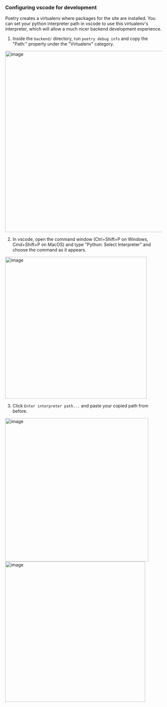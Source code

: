 ### Configuring vscode for development

Poetry creates a virtualenv where packages for the site are installed. You can set your python interpreter path in vscode to use this virtualenv's interpreter, which will allow a much nicer backend development experience.

1. Inside the `backend/` directory, run `poetry debug info` and copy the "Path:" property under the "Virtualenv" category.

<img width="580" alt="image" src="https://user-images.githubusercontent.com/2985314/190146150-4ac8ecdd-dcfa-4e8e-a8b2-4913044aa088.png">

2. In vscode, open the command window (Ctrl+Shift+P on Windows, Cmd+Shift+P on MacOS) and type "Python: Select Interpreter" and choose the command as it appears.

<img width="454" alt="image" src="https://user-images.githubusercontent.com/2985314/190146241-9df7da65-9425-465c-9143-c7a8afeb4e53.png">

3. Click `Enter interpreter path...` and paste your copied path from before.

<img width="459" alt="image" src="https://user-images.githubusercontent.com/2985314/190146308-bd4559a8-8587-4896-93a2-64f48ff50b76.png">
<img width="449" alt="image" src="https://user-images.githubusercontent.com/2985314/190146714-b2feb535-d6cd-4113-a889-37cfaa65e7bb.png">

